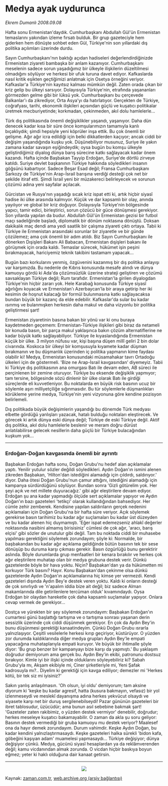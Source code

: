 # Medya ayak uydurunca

*Ekrem Dumanlı 2008.09.08*

<tr><td class="metin" colspan="2" style="padding-top: 20px; padding-left: 5px; padding-right: 10px;">Hafta sonu Ermenistan'daydık. Cumhurbaşkanı Abdullah Gül'ün Ermenistan temaslarını yakından izleme fırsatı bulduk. Bir grup gazeteciyle hem giderken hem dönüşte sohbet eden Gül, Türkiye'nin son yıllardaki dış politika açılımları üzerinde durdu.</td></tr><tr><td class="metin" colspan="2" style="padding-top: 20px; padding-left: 5px; padding-right: 10px;"><p>Sayın Cumhurbaşkanı'nın baktığı açıdan hadiseleri değerlendirdiğinizde Ermenistan ziyareti bambaşka bir anlam kazanıyor. Cumhurbaşkanı meselenin sadece sorun yaşadığımız bir ülkeyle ilişkilerin düzeltilmesi olmadığını söylüyor ve herkesi bir ufuk turuna davet ediyor. Kafkaslarda nasıl kritik eşikten geçtiğimizi anlatmak için Osetya örneğini veriyor. Kafkaslar'a Türkiye'nin kayıtsız kalması mümkün değil. Zaten orada çıkan bir kriz gelip bu ülkeyi sarsıyor. Dolayısıyla Türkiye'nin, etrafında yaşananları görmezden gelme gibi bir lüksü yok. Cumhurbaşkanı bu çerçevede Balkanlar'ı da zikrediyor, Orta Asya'yı da hatırlatıyor. Gerçekten de Türkiye, coğrafyası, tarihi, ekonomik ilişkileri açısından güçlü ve kuşatıcı politikalar üretmek mecburiyetinde; korkmadan, çekinmeden, akıl dolu hamlelerle...
<p>Türk dış politikasında önemli değişiklikler yaşandı, yaşanıyor. Daha dün denecek kadar kısa bir süre önce komşularımızın tamamıyla kanlı bıçaklıydık; şimdi hepsiyle yeni köprüler inşa ettik. Bu çok önemli bir gelişme. Ağır ağır icra edildiği için belki dikkatlerden kaçıyor; ancak ciddi bir değişim yaşandığında kuşku yok. Düşünebiliyor musunuz, Suriye ile yakın zamana kadar savaşın eşiğindeydik; oysa bugün bu komşu ülkeyle geliştirdiğimiz diyalog dünya barış sürecine katkı sağlayacak kadar önem kazandı. Hafta içinde Başbakan Tayyip Erdoğan, Suriye'de dörtlü zirveye katıldı. Suriye devlet başkanının Türkiye hakkında söyledikleri insanın göğsünü kabartıyor. Sadece Beşar Esad değil; Fransa Cumhurbaşkanı Sarkozy de Türkiye'nin Arap-İsrail barışına verdiği desteği çok net bir şekilde itiraf etti. Şimdi İsrail yeni bir müzakereci belirleyecek ve sorunun çözümü adına yeni sayfalar açılacak. 
<p>Gürcistan ve Rusya'nın yaşadığı sıcak kriz ispat etti ki, artık hiçbir siyasî hadise iki ülke arasında kalmıyor. Küçük ve dar kapsamlı bir olay, anında yayılıyor ve global bir kriz doğuyor. Dolayısıyla Türkiye'nin bölgesinde yapıcı, tamir edici, birleştirici, sorun çözücü bir güce dönüşmesi gerekiyor. Son yıllarda yapılan da budur. Abdullah Gül'ün Ermenistan gezisi bir futbol maçı sadeliğinde başladı, diplomatik bir dönüm noktasına dönüştü. Doksan dakikalık maç dendi ama yedi saatlik bir çalışma ziyareti çıktı ortaya. Tabii ki Türkiye ile Ermenistan arasındaki sorunlar bir ziyaretle ve bir günde çözülemez; ama çok önemli bir adım atıldı. Biz Sayın Cumhurbaşkanı ile dönerken Dışişleri Bakanı Ali Babacan, Ermenistan dışişleri bakanı ile görüşmek için orada kaldı. Temaslar sürecek, hükümet işin peşini bırakmayacak, hariciyemiz teknik takibini tastamam yapacak...
<p>Bugün bazı korkularını yenmiş, özgüvenini kazanmış bir dış politika anlayışı var karşımızda. Bu nedenle de Kıbrıs konusunda mesafe alındı ve dünya kamuoyu gördü ki Ada'da çözümsüzlük üzerine strateji geliştiren ve çözümü savsaklayan Türkiye değil; Rum tarafıdır. Ermenistan'la girilen diyalogdan Türkiye'nin hiçbir zararı yok. Hele Karabağ konusunda Türkiye siyasî ağırlığını koyacak ve Ermenistan'ı Azerbaycan'la bir araya getirip her iki kesimin de hoşnut kalacağı bir formül bulunmasına katkı sağlayacaksa bundan büyük bir kazanç da elde edebilir. Kafkaslar'da sular bu kadar ısınmış ve bulanmışken herkesin daha makul ve daha vizyonlu bir politika geliştirmesi şart! 
<p>Ermenistan ziyaretinin basına bakan bir yönü var ki onu buraya kaydetmeden geçemem: Ermenistan-Türkiye ilişkileri gibi biraz da netameli bir konuda basın, bir parça makul yaklaşınca bakın çözüm alternatiflerine ne kadar büyük katkı sağlayabiliyor. Türkiye ile kıyaslandığında Ermenistan küçük bir ülke. 3 milyon nüfusu var, kişi başına düşen millî geliri 2 bin dolar civarında. Koskoca bir ülkeyi bir komşusuyla kıyamete kadar düşman bırakmanın ve bu düşmanlık üzerinden iç politika yapmanın kime faydası olabilir ki! Medya, Ermenistan konusundaki müsamahakar tavrı Ortadoğu ülkeleri için de göstermeli. 'Bize ne Arap-İsrail kavgasından' diyemeyiz. Tabii ki Türkiye dış politikasının ana omurgası Batı ile devam eden, AB süreci ile perçinlenen bir zemine oturuyor. Türkiye bu eksende değişiklik yapmıyor; tam tersine, bölgesinde sözü dinlenir bir ülke olarak Batı ile girdiği süreçlerde eli kuvvetleniyor. Bu noktalarda en büyük risk basının ucuz bir söylemle aşırı milliyetçiliğe sığınmasıdır. Bu tür söylemlerle düşmanlıkları körükleme yerine medya, Türkiye'nin yeni vizyonuna göre kendine pozisyon belirlemeli. 
<p>Dış politikada büyük değişimlerin yaşandığı bu dönemde Türk medyası elbette gördüğü yanlışları yazacak, hatalı bulduğu noktaları eleştirecek. Ve görecek ki artık dünya eski dünya değil; Türkiye de eski Türkiye değil. Aktif dış politika, akıl dolu hamlelerle beslenir ve meram doğru dürüst anlatılabilirse gelecek nesillerin daha güçlü bir Türkiye bulacağından kuşkum yok... 
<hr/>
<p><h3>Erdoğan-Doğan kavgasında önemli bir ayrıntı</h3>
<p>Başbakan Erdoğan hafta sonu, Doğan Grubu'nu hedef alan açıklamalar yaptı. Yenilir yutulur sözler değildi söyledikleri. Aydın Doğan'ın ismini alenen zikreden Başbakan, 'Hilton'dan istediğini alamadığı için çıldırdı, saldırıyor.' diyor. Daha ötesi Doğan Grubu'nun çamur attığını, istediğini alamadığı için kampanya sürdürdüğünü söylüyor. Bundan sonra 'Gizli götürelim yok. Her şeyi açık ve net millete duyuracağız.' gibi ağır eleştirilere devam ediyor. Erdoğan şu ana kadar yapmadığı ölçüde sert açıklamalar yapıyor ve Aydın Doğan'ın bazı gazeteleri 'tetikçi' olarak kullandığından bahsediyor. Her cümle zehir zemberek. Kendisine yapılan saldırıların gerçek nedenini açıklamaları için Doğan Grubu'na bir hafta süre veriyor. Açık söylemek gerekirse basın tarihimiz bu kadar ağır suçlamaları bu kadar üst düzeyden ve bu kadar alenen hiç duymamıştı. 'Eğer ispat edemezseniz ahlakî değerler noktasında nasibini almamış birisisiniz' cümlesi de çok ağır, 'aracı, barış elçisi' gibi sözler de unutulur gibi değil. Tam bu noktada ciddi bir muhasebe yapılması gerektiğini söylemek zorundayım; şöyle ki: Normalde, bir başbakandan bu kadar ağır açıklama geldiğinde bütün basının tek bir sese dönüşüp bu duruma karşı çıkması gerekir. Basın özgürlüğü bunu gerektirir aslında. Böyle durumlarda grup menfaatleri bir kenara bırakılır ve herkes çok ağır eleştirilere muhatap olan bir medya grubuna destek verir. Dünkü gazetelerde böyle bir hava yoktu. Niçin? Başbakan'dan ya da hükümetten mi korkuyor Türk basını? Hayır. Konu Başbakan'dan çekinme olsa dünkü gazetelerde Aydın Doğan'ın açıklamalarına hiç kimse yer vermezdi. Kendi gazeteleri dışında Aydın Bey'e destek veren yoktu. Kaldı ki onların desteği de çok sınırlıydı ve 'n'apalım iddia bize ait değil; biz sadece Alman makamlarında dile getirilenlere tercüman olduk' kıvamındaydı. Oysa Erdoğan bir olaydan hareketle çok daha kapsamlı suçlamalar yapıyor. Onlara cevap vermek de gerekiyor...
<p>Dostça ve yürekten bir şey söylemek zorundayım: Başbakan Erdoğan'ın cumartesi günü başlattığı tartışma ve o tartışma sonrası yaşanan derin sessizlik üzerinde çok ciddi düşünmek gerekiyor. En çok da Aydın Bey'in bunu düşünmesi gerektiği kanaatindeyim. Çünkü Doğan Grubu ısrarla yalnızlaşıyor. Çeşitli vesilelerle herkesi kırıp geçiriyor, küstürüyor. O yüzden zor durumda kaldıklarında diğer medya grupları Aydın Bey'le empati yapacağına muhataplarıyla empati kuruyor. Ve büyük bir ihtimalle şöyle diyor: 'Bu grup benzer bir kampanyayı bize karşı da yapmıştı.' Bu yaklaşım doğrudur demiyorum ama gerçek bu. Aydın Bey'in ekibi, patronunu dostsuz bırakıyor. Kimle iyi bir ilişki içinde olduklarını söyleyebiliriz ki? Sabah Grubu'yla mı, Akşam ekibiyle mi, Ciner şirketleriyle mi, Yeni Şafak kadrosuyla mı?.. Diyelim ki gerektiği için kavga ediliyor; demezler mi 'Herkes kötü, bir tek siz mi iyisiniz?' 
<p>Sakın yanlış anlaşılmasın. 'Oh olsun, iyi oldu' demiyorum; tam aksine diyorum ki 'keşke bu kadar agresif, hatta (kusura bakmayın, vefasız) bir yol izlenmeseydi ve meslekî dayanışma adına herkes yekvücut olsaydı ve siyasete karşı net bir duruş sergilenebilseydi! Pazar gününün gazeteleri bir ibret tablosudur, üzücüdür; ama bunun asıl sebebine bakmak şart! 'Gazeteler zaten rakibimiz, o yüzden destek vermiyor' denebilir, doğrudur; herkes meseleye kuşatıcı bakamayabilir. O zaman da akla şu soru geliyor: Basının destek vermediği bir gruba kamuoyu mu destek veriyor? Maalesef ona da hayır demek zorundayım. Durum vahimdir. Keşke Aydın Doğan, bu kadar kendini yalnızlaştırmasaydı. Keşke gazeteleri halka sürekli 'bidon kafa, göbeğini kaşıyan adam' muamelesi yapmasaydı... Türkiye değişiyor; dünya değişiyor çünkü. Medya, gücünü siyasî hesaplardan ya da reklâmverenden değil; kamu vicdanından almak zorunda. O vicdan hiçbir baskıya boyun eğmez; yeter ki haklı olduğuna dair kanaat getirsin.
<p>
<hr/>
<p>
<p align="center"><img border="0" src="http://web.archive.org/web/20081021024337im_/http://medya.zaman.com.tr/2008/09/08/tiraj.gif"/>
<br/></p></p></p></p></p></p></p></p></p></p></p></p></p></td></tr>

Kaynak: [zaman.com.tr](http://zaman.com.tr/yazar.do?yazino=735481), [web.archive.org (arşiv bağlantısı)](http://web.archive.org/web/20081021024337/http://zaman.com.tr:80/yazar.do?yazino=735481)
